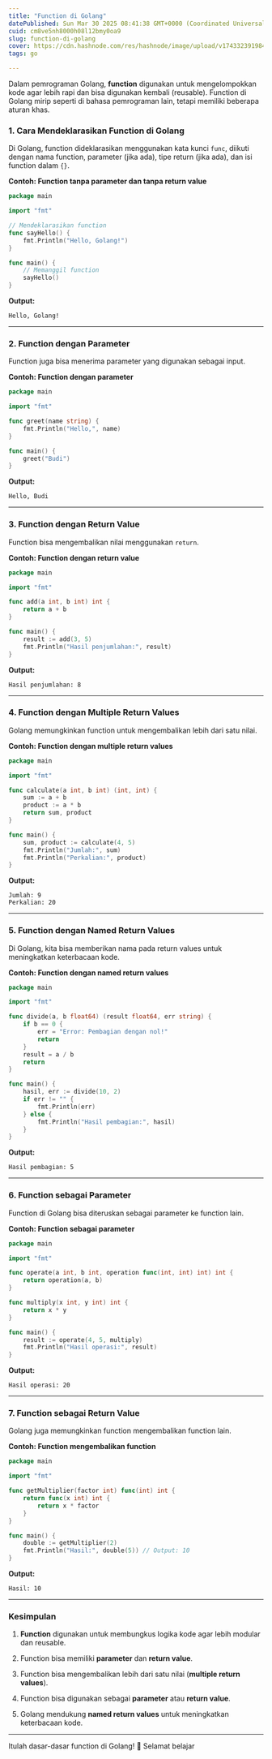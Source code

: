 ```yaml
---
title: "Function di Golang"
datePublished: Sun Mar 30 2025 08:41:38 GMT+0000 (Coordinated Universal Time)
cuid: cm8ve5nh8000h08l12bmy0oa9
slug: function-di-golang
cover: https://cdn.hashnode.com/res/hashnode/image/upload/v1743323919845/3d9eb9cd-699f-46bc-8f10-6308e3f9530a.png
tags: go

---
```


Dalam pemrograman Golang, **function** digunakan untuk mengelompokkan kode agar lebih rapi dan bisa digunakan kembali (reusable). Function di Golang mirip seperti di bahasa pemrograman lain, tetapi memiliki beberapa aturan khas.

### **1\. Cara Mendeklarasikan Function di Golang**

Di Golang, function dideklarasikan menggunakan kata kunci `func`, diikuti dengan nama function, parameter (jika ada), tipe return (jika ada), dan isi function dalam `{}`.

**Contoh: Function tanpa parameter dan tanpa return value**

```go
package main

import "fmt"

// Mendeklarasikan function
func sayHello() {
    fmt.Println("Hello, Golang!")
}

func main() {
    // Memanggil function
    sayHello()
}
```

**Output:**

```plaintext
Hello, Golang!
```

---

### **2\. Function dengan Parameter**

Function juga bisa menerima parameter yang digunakan sebagai input.

**Contoh: Function dengan parameter**

```go
package main

import "fmt"

func greet(name string) {
    fmt.Println("Hello,", name)
}

func main() {
    greet("Budi")
}
```

**Output:**

```plaintext
Hello, Budi
```

---

### **3\. Function dengan Return Value**

Function bisa mengembalikan nilai menggunakan `return`.

**Contoh: Function dengan return value**

```go
package main

import "fmt"

func add(a int, b int) int {
    return a + b
}

func main() {
    result := add(3, 5)
    fmt.Println("Hasil penjumlahan:", result)
}
```

**Output:**

```plaintext
Hasil penjumlahan: 8
```

---

### **4\. Function dengan Multiple Return Values**

Golang memungkinkan function untuk mengembalikan lebih dari satu nilai.

**Contoh: Function dengan multiple return values**

```go
package main

import "fmt"

func calculate(a int, b int) (int, int) {
    sum := a + b
    product := a * b
    return sum, product
}

func main() {
    sum, product := calculate(4, 5)
    fmt.Println("Jumlah:", sum)
    fmt.Println("Perkalian:", product)
}
```

**Output:**

```plaintext
Jumlah: 9
Perkalian: 20
```

---

### **5\. Function dengan Named Return Values**

Di Golang, kita bisa memberikan nama pada return values untuk meningkatkan keterbacaan kode.

**Contoh: Function dengan named return values**

```go
package main

import "fmt"

func divide(a, b float64) (result float64, err string) {
    if b == 0 {
        err = "Error: Pembagian dengan nol!"
        return
    }
    result = a / b
    return
}

func main() {
    hasil, err := divide(10, 2)
    if err != "" {
        fmt.Println(err)
    } else {
        fmt.Println("Hasil pembagian:", hasil)
    }
}
```

**Output:**

```plaintext
Hasil pembagian: 5
```

---

### **6\. Function sebagai Parameter**

Function di Golang bisa diteruskan sebagai parameter ke function lain.

**Contoh: Function sebagai parameter**

```go
package main

import "fmt"

func operate(a int, b int, operation func(int, int) int) int {
    return operation(a, b)
}

func multiply(x int, y int) int {
    return x * y
}

func main() {
    result := operate(4, 5, multiply)
    fmt.Println("Hasil operasi:", result)
}
```

**Output:**

```plaintext
Hasil operasi: 20
```

---

### **7\. Function sebagai Return Value**

Golang juga memungkinkan function mengembalikan function lain.

**Contoh: Function mengembalikan function**

```go
package main

import "fmt"

func getMultiplier(factor int) func(int) int {
    return func(x int) int {
        return x * factor
    }
}

func main() {
    double := getMultiplier(2)
    fmt.Println("Hasil:", double(5)) // Output: 10
}
```

**Output:**

```plaintext
Hasil: 10
```

---

### **Kesimpulan**

1. **Function** digunakan untuk membungkus logika kode agar lebih modular dan reusable.
    
2. Function bisa memiliki **parameter** dan **return value**.
    
3. Function bisa mengembalikan lebih dari satu nilai (**multiple return values**).
    
4. Function bisa digunakan sebagai **parameter** atau **return value**.
    
5. Golang mendukung **named return values** untuk meningkatkan keterbacaan kode.
    

---

Itulah dasar-dasar function di Golang! 🚀 Selamat belajar